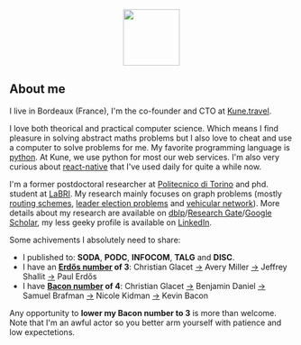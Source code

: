 <div align="center">
  <a href="https://kune.travel">
    <img src="https://kune.travel/img/kune.png" width=100 /> 
  </a>
</div>

## About me

I live in Bordeaux (France), I'm the co-founder and CTO at [Kune.travel][kune.travel]. 

I love both theorical and practical computer science. Which means I find pleasure in solving abstract maths
problems but I also love to cheat and use a computer to solve problems for me. 
My favorite programming language is [python][python]. 
At Kune, we use python for most our web services. I'm also very curious 
about [react-native][RN] that I've used daily for quite a while now.

I'm a former postdoctoral researcher at [Politecnico di Torino][polito] and phd. student at [LaBRI][labri].
My research mainly focuses on graph problems (mostly [routing schemes][routing schemes], [leader election problems][leader election] and [vehicular network][vanet]). More details about my research are available on [dblp][dblp]/[Research Gate][rs gate]/[Google Scholar][google scholar], my less geeky profile is available on [LinkedIn][linkedin].

Some achivements I absolutely need to share:  

- I published to: **SODA**, **PODC**, **INFOCOM**, **TALG** and **DISC**.
- I have an **[Erdős number][erdos number] of 3**: 
  Christian Glacet [→][ref1]
  Avery Miller [→][ref3] 
  Jeffrey Shallit [→][ref2] 
  Paul Erdős
 - I have **[Bacon number][bacon number] of 4**: 
  Christian Glacet [→][hard corner] 
  Benjamin Daniel [→][visiteur du futur] 
  Samuel Brafman [→][grace of monaco] 
  Nicole Kidman [→][in the cut]
  Kevin Bacon 
<!--
- Favorites computer science related topic:
   * [discrete mathematics][discrete maths]/algorithms,
   * [computational complexity],
   * design patterns and programming paradigms,
   * and of course puzzles and riddles of any kind!
-->

Any opportunity to **lower my Bacon number to 3** is more than welcome. Note that I'm an awful actor so you better arm yourself with patience and low expectetions.

<!--
At some point in time I sarted writing some [notes on various computer programming topics][blog] but saddly I don't have enough time to write quality content about this. I'll get back to it next time I have the opportunity to teach :). 
-->

  [polito]: https://www.polito.it/?lang=en
  [kune.travel]: https://kune.travel/
  [labri]: https://www.labri.fr/
  [blog]: https://github.com/cglacet/Blog#my-publicationsnotes-on-various-subjects
  [ref1]: https://www.researchgate.net/publication/314298091_Time_vs_Information_Tradeoffs_for_Leader_Election_in_Anonymous_Trees
  [ref2]: http://jtnb.cedram.org/item?id=JTNB_1991__3_1_43_0
  [ref3]: https://www.researchgate.net/publication/223312956_Decimations_of_languages_and_state_complexity
  [hard corner]: https://www.imdb.com/title/tt7899572/?ref_=nmbio_mbio
  [visiteur du futur]: https://www.imdb.com/title/tt2473544/?ref_=nm_flmg_act_21
  [grace of monaco]: https://www.imdb.com/title/tt2095649/?ref_=nv_sr_1?ref_=nv_sr_1
  [in the cut]: https://www.imdb.com/title/tt0199626/?ref_=nv_sr_1?ref_=nv_sr_1
  [discrete maths]: https://www.wikiwand.com/en/Discrete_mathematics
  [computational complexity]: https://www.wikiwand.com/en/Computational_complexity
  [python]: https://www.python.org/
  [RN]: https://reactnative.dev/
  [routing schemes]: https://www.wikiwand.com/en/Routing
  [leader election]: https://www.wikiwand.com/en/Leader_election#/article_content_wrapper
  [vanet]: https://www.wikiwand.com/fr/Vehicular_Ad-Hoc_Network#/article_content_wrapper
  [erdos number]: https://mathscinet.ams.org/mathscinet/collaborationDistance.html
  [bacon number]: https://www.wikiwand.com/en/Six_Degrees_of_Kevin_Bacon
  [dblp]: https://dblp.uni-trier.de/pers/hd/g/Glacet:Christian
  [rs gate]: https://www.researchgate.net/profile/Christian_Glacet
  [google scholar]: https://scholar.google.fr/citations?user=hRsspqQAAAAJ
  [linkedin]: https://www.linkedin.com/in/cglacet/
